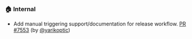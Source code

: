 ### 🏠 Internal

- Add manual triggering support/documentation for release workflow.  [PR #7553](https://github.com/datalad/datalad/pull/7553) (by [@yarikoptic](https://github.com/yarikoptic))
